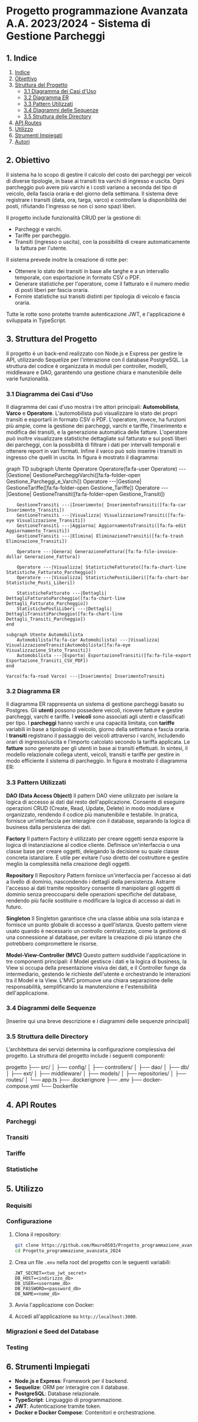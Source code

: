 # Progetto programmazione Avanzata A.A. 2023/2024 - Sistema di Gestione Parcheggi

## 1. Indice
1. [Indice](#1-indice)
2. [Obiettivo](#2-obiettivo)
3. [Struttura del Progetto](#3-struttura-del-progetto)
   - [3.1 Diagramma dei Casi d'Uso](#31-diagramma-dei-casi-duso)
   - [3.2 Diagramma ER](#32-diagramma-er)
   - [3.3 Pattern Utilizzati](#33-pattern-utilizzati)
   - [3.4 Diagrammi delle Sequenze](#34-diagrammi-delle-sequenze)
   - [3.5 Struttura delle Directory](#35-struttura-delle-directory)
4. [API Routes](#4-api-routes)
5. [Utilizzo](#5-utilizzo)
6. [Strumenti Impiegati](#6-strumenti-impiegati)
7. [Autori](#7-autori)

## 2. Obiettivo
Il sistema ha lo scopo di gestire il calcolo del costo dei parcheggi per veicoli di diverse tipologie, in base ai transiti tra varchi di ingresso e uscita. Ogni parcheggio può avere più varchi e i costi variano a seconda del tipo di veicolo, della fascia oraria e del giorno della settimana. Il sistema deve registrare i transiti (data, ora, targa, varco) e controllare la disponibilità dei posti, rifiutando l'ingresso se non ci sono spazi liberi.

Il progetto include funzionalità CRUD per la gestione di:

- Parcheggi e varchi.
- Tariffe per parcheggio.
- Transiti (ingresso o uscita), con la possibilità di creare automaticamente la fattura per l'utente.

Il sistema prevede inoltre la creazione di rotte per:

- Ottenere lo stato dei transiti in base alle targhe e a un intervallo temporale, con esportazione in formato CSV o PDF.
- Generare statistiche per l'operatore, come il fatturato e il numero medio di posti liberi per fascia oraria.
- Fornire statistiche sui transiti distinti per tipologia di veicolo e fascia oraria.

Tutte le rotte sono protette tramite autenticazione JWT, e l'applicazione è sviluppata in TypeScript.

## 3. Struttura del Progetto
Il progetto è un back-end realizzato con Node.js e Express per gestire le API, utilizzando Sequelize per l'interazione con il database PostgreSQL. La struttura del codice è organizzata in moduli per controller, modelli, middleware e DAO, garantendo una gestione chiara e manutenibile delle varie funzionalità.

### 3.1 Diagramma dei Casi d'Uso
Il diagramma dei casi d'uso mostra i tre attori principali: **Automobilista**, **Varco** e **Operatore**. L'automobilista può visualizzare lo stato dei propri transiti e esportarli in formato CSV o PDF. L'operatore, invece, ha funzioni più ampie, come la gestione dei parcheggi, varchi e tariffe, l'inserimento e modifica dei transiti, e la generazione automatica delle fatture. L'operatore può inoltre visualizzare statistiche dettagliate sul fatturato e sui posti liberi dei parcheggi, con la possibilità di filtrare i dati per intervalli temporali e ottenere report in vari formati.
Infine il varco può solo inserire i transiti in ingresso che quelli in uscita. 
In figura è mostrato il diagramma:

graph TD
    subgraph Utente Operatore
        Operatore(fa:fa-user Operatore) ---|Gestione| GestioneParcheggiVarchi([fa:fa-folder-open Gestione_Parcheggi_e_Varchi])
        Operatore ---|Gestione| GestioneTariffe([fa:fa-folder-open Gestione_Tariffe])
        Operatore ---|Gestione| GestioneTransiti([fa:fa-folder-open Gestione_Transiti])

        GestioneTransiti ---|Inserimento| InserimentoTransiti([fa:fa-car Inserimento_Transiti])
        GestioneTransiti ---|Visualizza| VisualizzazioneTransiti([fa:fa-eye Visualizzazione_Transiti])
        GestioneTransiti ---|Aggiorna| AggiornamentoTransiti([fa:fa-edit Aggiornamento_Transiti])
        GestioneTransiti ---|Elimina| EliminazioneTransiti([fa:fa-trash Eliminazione_Transiti])

        Operatore ---|Genera| GenerazioneFattura([fa:fa-file-invoice-dollar Generazione_Fattura])

        Operatore ---|Visualizza| StatisticheFatturato([fa:fa-chart-line Statistiche_Fatturato_Parcheggio])
        Operatore ---|Visualizza| StatistichePostiLiberi([fa:fa-chart-bar Statistiche_Posti_Liberi])

        StatisticheFatturato ---|Dettagli| DettagliFatturatoParcheggio([fa:fa-chart-line Dettagli_Fatturato_Parcheggio])
        StatistichePostiLiberi ---|Dettagli| DettagliTransitiParcheggio([fa:fa-chart-line Dettagli_Transiti_Parcheggio])
    end

    subgraph Utente Automobilista
        Automobilista(fa:fa-car Automobilista) ---|Visualizza| VisualizzazioneTransitiAutomobilista([fa:fa-eye Visualizzazione_Stato_Transiti])
        Automobilista ---|Esporta| EsportazioneTransiti([fa:fa-file-export Esportazione_Transiti_CSV_PDF])
    end

    Varco(fa:fa-road Varco) ---|Inserimento| InserimentoTransiti


### 3.2 Diagramma ER
Il diagramma ER rappresenta un sistema di gestione parcheggi basato su Postgres.
Gli **utenti** possono possedere veicoli, ricevere fatture e gestire parcheggi, varchi e tariffe. I **veicoli** sono associati agli utenti e classificati per tipo. I **parcheggi** hanno varchi e una capacità limitata, con **tariffe** variabili in base a tipologia di veicolo, giorno della settimana e fascia oraria.
I **transiti** registrano il passaggio dei veicoli attraverso i varchi, includendo orari di ingresso/uscita e l'importo calcolato secondo la tariffa applicata. Le **fatture** sono generate per gli utenti in base ai transiti effettuati.
In sintesi, il modello relazionale collega utenti, veicoli, transiti e tariffe per gestire in modo efficiente il sistema di parcheggio.
In figura è mostrato il diagramma ER:

### 3.3 Pattern Utilizzati
**DAO (Data Access Object)**
 Il pattern DAO viene utilizzato per isolare la logica di accesso ai dati dal resto dell'applicazione. Consente di eseguire operazioni CRUD (Create, Read, Update, Delete) in modo modulare e organizzato, rendendo il codice più manutenibile e testabile. In pratica, fornisce un'interfaccia per interagire con il database, separando la logica di business dalla persistenza dei dati.

**Factory**
 Il pattern Factory è utilizzato per creare oggetti senza esporre la logica di instanziazione al codice cliente. Definisce un'interfaccia o una classe base per creare oggetti, delegando la decisione su quale classe concreta istanziare. È utile per evitare l'uso diretto del costruttore e gestire meglio la complessità nella creazione degli oggetti.

**Repository**
 Il Repository Pattern fornisce un'interfaccia per l'accesso ai dati a livello di dominio, nascondendo i dettagli della persistenza. Astrarre l'accesso ai dati tramite repository consente di manipolare gli oggetti di dominio senza preoccuparsi delle operazioni specifiche del database, rendendo più facile sostituire o modificare la logica di accesso ai dati in futuro.

**Singleton**
 Il Singleton garantisce che una classe abbia una sola istanza e fornisce un punto globale di accesso a quell'istanza. Questo pattern viene usato quando è necessario un controllo centralizzato, come la gestione di una connessione al database, per evitare la creazione di più istanze che potrebbero compromettere le risorse.

**Model-View-Controller (MVC)**
 Questo pattern suddivide l'applicazione in tre componenti principali: il Model gestisce i dati e la logica di business, la View si occupa della presentazione visiva dei dati, e il Controller funge da intermediario, gestendo le richieste dell'utente e orchestrando le interazioni tra il Model e la View. L'MVC promuove una chiara separazione delle responsabilità, semplificando la manutenzione e l'estensibilità dell'applicazione.
### 3.4 Diagrammi delle Sequenze
[Inserire qui una breve descrizione e i diagrammi delle sequenze principali]

### 3.5 Struttura delle Directory
L’architettura dei servizi determina la configurazione complessiva del progetto. La struttura del progetto include i seguenti componenti:

progetto
├── src/
│   ├── config/
│   ├── controllers/
│   ├── dao/
│   ├── db/
│   ├── ext/
│   ├── middleware/
│   ├── models/
│   ├── repositories/
│   ├── routes/
│   └── app.ts
├── .dockerignore
├── .env
├── docker-compose.yml
└── Dockerfile

## 4. API Routes

### Parcheggi

### Transiti

### Tariffe

### Statistiche

## 5. Utilizzo

### Requisiti

### Configurazione
1. Clona il repository:
   ```bash
   git clone https://github.com/Mauro0503/Progetto_programmazione_avanzata_2024.git
   cd Progetto_programmazione_avanzata_2024
   ```

2. Crea un file `.env` nella root del progetto con le seguenti variabili:
   ```
   JWT_SECRET=<tuo_jwt_secret>
   DB_HOST=<indirizzo_db>
   DB_USER=<username_db>
   DB_PASSWORD=<password_db>
   DB_NAME=<nome_db>
   ```

3. Avvia l'applicazione con Docker:

4. Accedi all'applicazione su `http://localhost:3000`.

### Migrazioni e Seed del Database

### Testing

## 6. Strumenti Impiegati
- **Node.js e Express**: Framework per il backend.
- **Sequelize**: ORM per interagire con il database.
- **PostgreSQL**: Database relazionale.
- **TypeScript**: Linguaggio di programmazione.
- **JWT**: Autenticazione tramite token.
- **Docker e Docker Compose**: Contenitori e orchestrazione.

